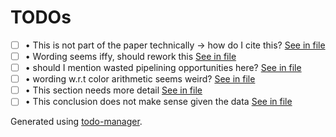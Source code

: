 # TODOs
<!---@TODO-List-Start--->
- [ ] • This is not part of the paper technically -> how do I cite this? [See in file](main.tex#L219)
- [ ] • Wording seems iffy, should rework this [See in file](main.tex#L220)
- [ ] • should I mention wasted pipelining opportunities here? [See in file](main.tex#L826)
- [ ] • wording w.r.t color arithmetic seems weird? [See in file](main.tex#L1164)
- [ ] • This section needs more detail [See in file](main.tex#L1193)
- [ ] • This conclusion does not make sense given the data [See in file](main.tex#L1618)
<!---@TODO-List-End--->

Generated using [todo-manager](https://github.com/dwd31415/todo-manager).
